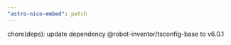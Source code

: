 ```yaml
---
"astro-nico-embed": patch
---
```


chore(deps): update dependency @robot-inventor/tsconfig-base to v6.0.1
